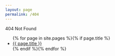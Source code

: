 ```yaml
---
layout: page
permalink: /404
---
```


404 Not Found

<ul>{% for page in site.pages %}{% if page.title %}<li><a href="{{ page.url }}">{{ page.title }}</a></li>{% endif %}{% endfor %}</ul>
